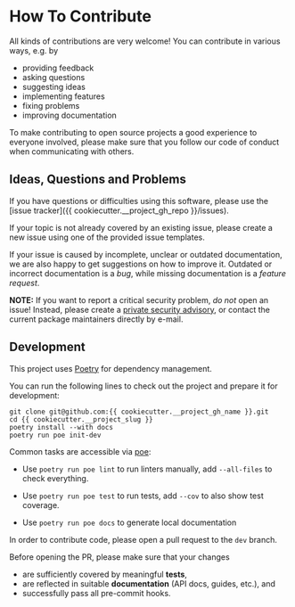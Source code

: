 # How To Contribute

All kinds of contributions are very welcome!
You can contribute in various ways, e.g. by

* providing feedback
* asking questions
* suggesting ideas
* implementing features
* fixing problems
* improving documentation

To make contributing to open source projects a good experience to everyone involved,
please make sure that you follow our code of conduct when communicating with others.

## Ideas, Questions and Problems

If you have questions or difficulties using this software,
please use the [issue tracker]({{ cookiecutter.__project_gh_repo }}/issues).

If your topic is not already covered by an existing issue,
please create a new issue using one of the provided issue templates.

If your issue is caused by incomplete, unclear or outdated documentation,
we are also happy to get suggestions on how to improve it.
Outdated or incorrect documentation is a *bug*,
while missing documentation is a *feature request*.

**NOTE:** If you want to report a critical security problem, *do not* open an issue!
Instead, please create a [private security advisory](https://docs.github.com/en/code-security/security-advisories/guidance-on-reporting-and-writing/privately-reporting-a-security-vulnerability),
or contact the current package maintainers directly by e-mail.

## Development

This project uses [Poetry](https://python-poetry.org/) for dependency management.

You can run the following lines to check out the project and prepare it for development:

```
git clone git@github.com:{{ cookiecutter.__project_gh_name }}.git
cd {{ cookiecutter.__project_slug }}
poetry install --with docs
poetry run poe init-dev
```

Common tasks are accessible via [poe](https://github.com/nat-n/poethepoet):

* Use `poetry run poe lint` to run linters manually, add `--all-files` to check everything.

* Use `poetry run poe test` to run tests, add `--cov` to also show test coverage.

* Use `poetry run poe docs` to generate local documentation

In order to contribute code, please open a pull request to the `dev` branch.

Before opening the PR, please make sure that your changes

* are sufficiently covered by meaningful **tests**,
* are reflected in suitable **documentation** (API docs, guides, etc.), and
* successfully pass all pre-commit hooks.
